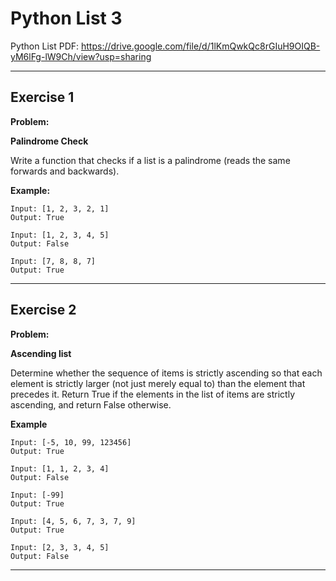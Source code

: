 # Python List 3

Python List PDF:
https://drive.google.com/file/d/1lKmQwkQc8rGIuH9OIQB-yM6lFg-lW9Ch/view?usp=sharing


---

## Exercise 1

**Problem:**

**Palindrome Check**

Write a function that checks if a list is a palindrome (reads the same forwards and backwards).

**Example:**

	Input: [1, 2, 3, 2, 1]
	Output: True
 
	Input: [1, 2, 3, 4, 5]
	Output: False
 
	Input: [7, 8, 8, 7]
	Output: True


---

## Exercise 2

**Problem:**

**Ascending list**

Determine whether the sequence of items is strictly ascending so that each element is strictly larger (not just merely equal to) than the element that precedes it. 
Return True if the elements in the list of items are strictly ascending, and return False otherwise.

**Example**

   	Input: [-5, 10, 99, 123456] 
	Output: True

	Input: [1, 1, 2, 3, 4]
	Output: False

	Input: [-99] 
	Output: True
 
	Input: [4, 5, 6, 7, 3, 7, 9] 
	Output: True

	Input: [2, 3, 3, 4, 5] 
	Output: False
 	

---


